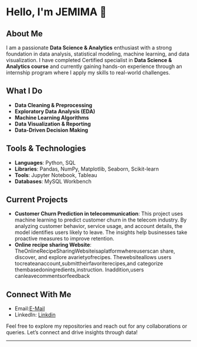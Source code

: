 

# Hello, I'm JEMIMA 👋

## About Me

I am a passionate **Data Science & Analytics** enthusiast with a strong foundation in data analysis, statistical modeling, machine learning, and data visualization. I have completed Certified specialist in **Data Science & Analytics course** and currently gaining hands-on experience through an internship program where I apply my skills to real-world challenges.

## What I Do

- **Data Cleaning & Preprocessing**
- **Exploratory Data Analysis (EDA)**
- **Machine Learning Algorithms**
- **Data Visualization & Reporting**
- **Data-Driven Decision Making**

## Tools & Technologies

- **Languages**: Python, SQL
- **Libraries**: Pandas, NumPy, Matplotlib, Seaborn, Scikit-learn
- **Tools**: Jupyter Notebook, Tableau
- **Databases**: MySQL Workbench

## Current Projects

- **Customer Churn Prediction in telecommunication**:
  This project uses machine learning to predict customer churn in the telecom industry.
  By analyzing customer behavior, service usage, and account details, the model identifies users likely to leave.
  The insights help businesses take proactive measures to improve retention.
- **Online recipe sharing Website**:
  TheOnlineRecipeSharingWebsiteisaplatformwhereuserscan
  share, discover, and explore avarietyofrecipes. Thewebsiteallows
  users tocreateanaccount,submittheirfavoriterecipes,and
  categorize thembasedoningredients,instruction. Inaddition,users
  canleavecommentsorfeedback

## Connect With Me

- Email:[E-Mail](https://jemijemima2001@gmail.com)
- LinkedIn: [Linkdin](https://www.linkedin.com/in/jemima-iv/)

Feel free to explore my repositories and reach out for any collaborations or queries. Let’s connect and drive insights through data!

---

